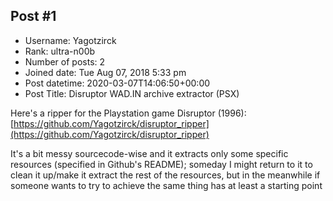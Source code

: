## Post #1
- Username: Yagotzirck
- Rank: ultra-n00b
- Number of posts: 2
- Joined date: Tue Aug 07, 2018 5:33 pm
- Post datetime: 2020-03-07T14:06:50+00:00
- Post Title: Disruptor WAD.IN archive extractor (PSX)

Here's a ripper for the Playstation game Disruptor (1996): [https://github.com/Yagotzirck/disruptor_ripper](https://github.com/Yagotzirck/disruptor_ripper)

It's a bit messy sourcecode-wise and it extracts only some specific resources (specified in Github's README); someday I might return to it to clean it up/make it extract the rest of the resources, but in the meanwhile if someone wants to try to achieve the same thing has at least a starting point
